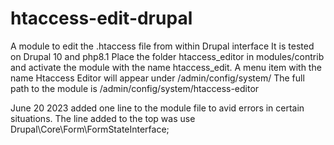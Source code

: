 # htaccess-edit-drupal
A module to edit the .htaccess file from within Drupal interface
It is tested on Drupal 10 and php8.1
Place the folder htaccess_editor in modules/contrib and activate the module with the name htaccess_edit.
A menu item with the name Htaccess Editor will appear under /admin/config/system/
The full path to the module is /admin/config/system/htaccess-editor

June 20 2023 added one line to the module file to avid errors in certain situations. The line added to the top was
use Drupal\Core\Form\FormStateInterface;
